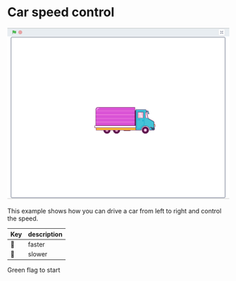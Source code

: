 # Car speed control

![](preview.png)

This example shows how you can drive a car from left to right and control the speed.

| Key | description |
| --- | --- |
| 🔼️ | faster
| 🔽️ | slower

Green flag to start

